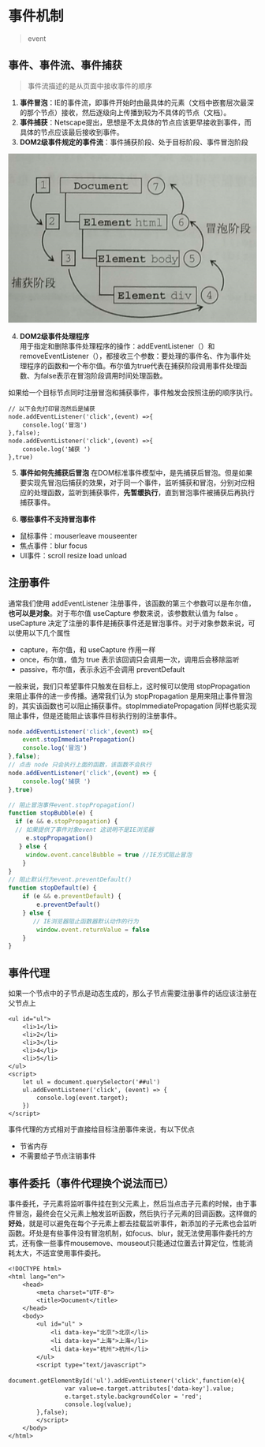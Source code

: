 # 事件机制
> event

## 事件、事件流、事件捕获
> 事件流描述的是从页面中接收事件的顺序

1. **事件冒泡**：IE的事件流，即事件开始时由最具体的元素（文档中嵌套层次最深的那个节点）接收，然后逐级向上传播到较为不具体的节点（文档）。
2. **事件捕获**：Netscape提出，思想是不太具体的节点应该更早接收到事件，而具体的节点应该最后接收到事件。
3. **DOM2级事件规定的事件流**：事件捕获阶段、处于目标阶段、事件冒泡阶段

![alt](./imgs/event-1.jpg)

4. **DOM2级事件处理程序**  
用于指定和删除事件处理程序的操作：addEventListener（）和removeEventListener（），都接收三个参数：要处理的事件名、作为事件处理程序的函数和一个布尔值。布尔值为true代表在捕获阶段调用事件处理函数、为false表示在冒泡阶段调用时间处理函数。

如果给一个目标节点同时注册冒泡和捕获事件，事件触发会按照注册的顺序执行。
```
// 以下会先打印冒泡然后是捕获
node.addEventListener('click',(event) =>{
	console.log('冒泡')
},false);
node.addEventListener('click',(event) =>{
	console.log('捕获 ')
},true)
```

5. **事件如何先捕获后冒泡**
在DOM标准事件模型中，是先捕获后冒泡。但是如果要实现先冒泡后捕获的效果，对于同一个事件，监听捕获和冒泡，分别对应相应的处理函数，监听到捕获事件，**先暂缓执行**，直到冒泡事件被捕获后再执行捕获事件。

6. **哪些事件不支持冒泡事件**
* 鼠标事件：mouserleave  mouseenter
* 焦点事件：blur focus
* UI事件：scroll resize load unload

## 注册事件
通常我们使用 addEventListener 注册事件，该函数的第三个参数可以是布尔值，**也可以是对象**。对于布尔值 useCapture 参数来说，该参数默认值为 false 。useCapture 决定了注册的事件是捕获事件还是冒泡事件。对于对象参数来说，可以使用以下几个属性

* capture，布尔值，和 useCapture 作用一样
* once，布尔值，值为 true 表示该回调只会调用一次，调用后会移除监听
* passive，布尔值，表示永远不会调用 preventDefault

一般来说，我们只希望事件只触发在目标上，这时候可以使用 stopPropagation 来阻止事件的进一步传播。通常我们认为 stopPropagation 是用来阻止事件冒泡的，其实该函数也可以阻止捕获事件。stopImmediatePropagation 同样也能实现阻止事件，但是还能阻止该事件目标执行别的注册事件。
```	js
node.addEventListener('click',(event) =>{
	event.stopImmediatePropagation()
	console.log('冒泡')
},false);
// 点击 node 只会执行上面的函数，该函数不会执行
node.addEventListener('click',(event) => {
	console.log('捕获 ')
},true)
```
```js
// 阻止冒泡事件event.stopPropagation()
function stopBubble(e) {
  if (e && e.stopPropagation) { 
  // 如果提供了事件对象event 这说明不是IE浏览器
  	 e.stopPropagation()
   } else {
  	 window.event.cancelBubble = true //IE方式阻止冒泡
    }
}
// 阻止默认行为event.preventDefault()
function stopDefault(e) {
	if (e && e.preventDefault) {
        e.preventDefault()
    } else {
       // IE浏览器阻止函数器默认动作的行为
        window.event.returnValue = false
    }
}
```

## 事件代理
如果一个节点中的子节点是动态生成的，那么子节点需要注册事件的话应该注册在父节点上
```
<ul id="ul">
	<li>1</li>
    <li>2</li>
	<li>3</li>
	<li>4</li>
	<li>5</li>
</ul>
<script>
	let ul = document.querySelector('##ul')
	ul.addEventListener('click', (event) => {
		console.log(event.target);
	})
</script>
```
事件代理的方式相对于直接给目标注册事件来说，有以下优点

* 节省内存
* 不需要给子节点注销事件

## 事件委托（事件代理换个说法而已）
事件委托，子元素将监听事件挂在到父元素上，然后当点击子元素的时候，由于事件冒泡，最终会在父元素上触发监听函数，然后执行子元素的回调函数。这样做的**好处**，就是可以避免在每个子元素上都去挂载监听事件，新添加的子元素也会监听函数。坏处是有些事件没有冒泡机制，如focus、blur，就无法使用事件委托的方式，还有像一些事件mousemove、mouseout只能通过位置去计算定位，性能消耗太大，不适宜使用事件委托。
```
<!DOCTYPE html>  
<html lang="en">  
    <head>  
        <meta charset="UTF-8">  
        <title>Document</title>  
    </head>  
    <body>  
        <ul id="ul" >  
            <li data-key="北京">北京</li>  
            <li data-key="上海">上海</li>  
            <li data-key="杭州">杭州</li>  
        </ul>  
        <script type="text/javascript">  
            document.getElementById('ul').addEventListener('click',function(e){  
                var value=e.target.attributes['data-key'].value;  
                e.target.style.backgroundColor = 'red';  
                console.log(value);  
        },false);  
        </script>  
    </body>  
</html>  
```